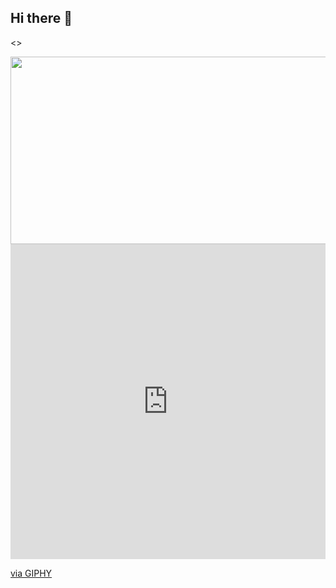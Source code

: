## Hi there 👋

<!--
**irubey/irubey** is a ✨ _special_ ✨ repository because its `README.md` (this file) appears on your GitHub profile.

Here are some ideas to get you started:

- 🔭 I’m currently working on ...
- 🌱 I’m currently learning ...
- 👯 I’m looking to collaborate on ...
- 🤔 I’m looking for help with ...
- 💬 Ask me about ...
- 📫 How to reach me: ...
- 😄 Pronouns: ...
- ⚡ Fun fact: ...
-->
<>
<div align="center">
  <img src="[https://giphy.com/embed/h8RDGogSns9wpOJFzR](https://media1.giphy.com/media/v1.Y2lkPTc5MGI3NjExaDRqbHJ3YzlpbTJ6enI4c29saTk1eWtjM2JuMXB2YW03ZGF2djdhOCZlcD12MV9pbnRlcm5hbF9naWZfYnlfaWQmY3Q9Zw/h8RDGogSns9wpOJFzR/giphy.webp)" width="600" height="300" />
</div>
<div style="width:100%;height:0;padding-bottom:100%;position:relative;"><iframe src="https://giphy.com/embed/h8RDGogSns9wpOJFzR" width="100%" height="100%" style="position:absolute" frameBorder="0" class="giphy-embed" allowFullScreen></iframe></div><p><a href="https://giphy.com/gifs/h8RDGogSns9wpOJFzR">via GIPHY</a></p>
</>
